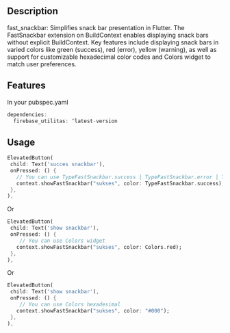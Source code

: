 <!--
This README describes the package. If you publish this package to pub.dev,
this README's contents appear on the landing page for your package.

For information about how to write a good package README, see the guide for
[writing package pages](https://dart.dev/guides/libraries/writing-package-pages).

For general information about developing packages, see the Dart guide for
[creating packages](https://dart.dev/guides/libraries/create-library-packages)
and the Flutter guide for
[developing packages and plugins](https://flutter.dev/developing-packages).
-->

## Description
fast_snackbar: Simplifies snack bar presentation in Flutter. The FastSnackbar extension on BuildContext enables displaying snack bars without explicit BuildContext. Key features include displaying snack bars in varied colors like green (success), red (error), yellow (warning), as well as support for customizable hexadecimal color codes and Colors widget to match user preferences.

## Features

In your pubspec.yaml
```dart
dependencies:
  firebase_utilitas: ^latest-version
```

## Usage

```dart
ElevatedButton(
 child: Text('succes snackbar'),
 onPressed: () {
   // You can use TypeFastSnackbar.success | TypeFastSnackbar.error | TypeFastSnackbar.warning  
   context.showFastSnackbar("sukses", color: TypeFastSnackbar.success);
 },
),
```

Or

```dart
ElevatedButton(
 child: Text('show snackbar'),
 onPressed: () {
    // You can use Colors widget
   context.showFastSnackbar("sukses", color: Colors.red);
 },
),
```

Or

```dart
ElevatedButton(
 child: Text('show snackbar'),
 onPressed: () {
    // You can use Colors hexadesimal
   context.showFastSnackbar("sukses", color: "#000");
 },
),
```